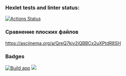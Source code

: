 ### Hexlet tests and linter status:
[![Actions Status](https://github.com/kiriIIV/java-project-71/actions/workflows/hexlet-check.yml/badge.svg)](https://github.com/kiriIIV/java-project-71/actions)

### Сравнение плоских файлов
https://asciinema.org/a/QreQ7kiv2iQBBCx2uXPtdR8SH

### Badges
[![Build app](https://github.com/kiriIIV/java-project-71/actions/workflows/build.yml/badge.svg)](https://github.com/kiriIIV/java-project-71/actions/workflows/build.yml)
<a href="https://codeclimate.com/github/kiriIIV/java-project-71/test_coverage"><img src="https://api.codeclimate.com/v1/badges/ed9f13feb75ad22877c1/test_coverage" /></a>

